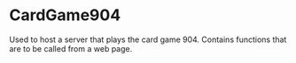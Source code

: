 # CardGame904
Used to host a server that plays the card game 904. Contains functions that are to be called from a web page.

